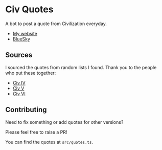 # Civ Quotes

A bot to post a quote from Civilization everyday.

* [My website](https://www.surminus.com/civ-quotes)
* [BlueSky](https://bsky.app/profile/civquotes.surminus.com)

## Sources

I sourced the quotes from random lists I found. Thank you to the people who put these together:

* [Civ IV](https://forums.civfanatics.com/threads/all-quotes-for-civ.239195/)
* [Civ V](https://forums.civfanatics.com/threads/the-complete-civ5-quotes-list-wip.384371/)
* [Civ VI](https://civilization.fandom.com/wiki/Module:Data/Civ6/Base/TechnologyQuotes)

## Contributing

Need to fix something or add quotes for other versions?

Please feel free to raise a PR!

You can find the quotes at `src/quotes.ts`.
